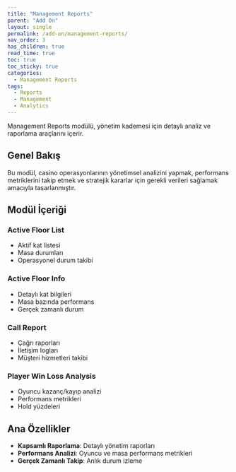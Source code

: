 ```yaml
---
title: "Management Reports"
parent: "Add On"
layout: single
permalink: /add-on/management-reports/
nav_order: 3
has_children: true
read_time: true
toc: true
toc_sticky: true
categories:
  - Management Reports
tags:
  - Reports
  - Management
  - Analytics
---
```


Management Reports modülü, yönetim kademesi için detaylı analiz ve raporlama araçlarını içerir.

## Genel Bakış

Bu modül, casino operasyonlarının yönetimsel analizini yapmak, performans metriklerini takip etmek ve stratejik kararlar için gerekli verileri sağlamak amacıyla tasarlanmıştır.

## Modül İçeriği

### Active Floor List
- Aktif kat listesi
- Masa durumları
- Operasyonel durum takibi

### Active Floor Info
- Detaylı kat bilgileri
- Masa bazında performans
- Gerçek zamanlı durum

### Call Report
- Çağrı raporları
- İletişim logları
- Müşteri hizmetleri takibi

### Player Win Loss Analysis
- Oyuncu kazanç/kayıp analizi
- Performans metrikleri
- Hold yüzdeleri

## Ana Özellikler

- **Kapsamlı Raporlama**: Detaylı yönetim raporları
- **Performans Analizi**: Oyuncu ve masa performans metrikleri
- **Gerçek Zamanlı Takip**: Anlık durum izleme

